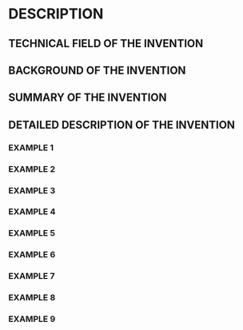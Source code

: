 # DESCRIPTION

## TECHNICAL FIELD OF THE INVENTION

## BACKGROUND OF THE INVENTION

## SUMMARY OF THE INVENTION

## DETAILED DESCRIPTION OF THE INVENTION

### EXAMPLE 1

### EXAMPLE 2

### EXAMPLE 3

### EXAMPLE 4

### EXAMPLE 5

### EXAMPLE 6

### EXAMPLE 7

### EXAMPLE 8

### EXAMPLE 9

